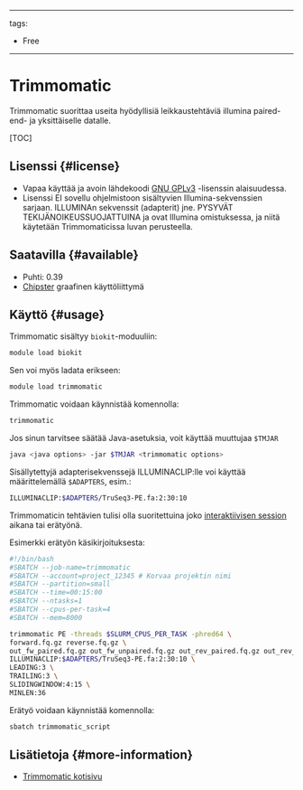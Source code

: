 
---
tags:
  - Free
---

# Trimmomatic

Trimmomatic suorittaa useita hyödyllisiä leikkaustehtäviä illumina paired-end- ja yksittäiselle datalle.

[TOC]

## Lisenssi {#license}

- Vapaa käyttää ja avoin lähdekoodi [GNU GPLv3](https://www.gnu.org/licenses/gpl-3.0.html) -lisenssin alaisuudessa.
- Lisenssi EI sovellu ohjelmistoon sisältyvien Illumina-sekvenssien sarjaan.
ILLUMINAn sekvenssit (adapterit) jne. PYSYVÄT TEKIJÄNOIKEUSSUOJATTUINA ja ovat Illumina omistuksessa, ja niitä käytetään Trimmomaticissa luvan perusteella.

## Saatavilla {#available}

- Puhti: 0.39
- [Chipster](https://chipster.csc.fi) graafinen käyttöliittymä

## Käyttö {#usage}

Trimmomatic sisältyy `biokit`-moduuliin:

```bash
module load biokit
```

Sen voi myös ladata erikseen:

```bash
module load trimmomatic
```

Trimmomatic voidaan käynnistää komennolla:

```bash
trimmomatic
```

Jos sinun tarvitsee säätää Java-asetuksia, voit käyttää muuttujaa `$TMJAR`

```bash
java <java options> -jar $TMJAR <trimmomatic options>
```

Sisällytettyjä adapterisekvenssejä ILLUMINACLIP:lle voi käyttää määrittelemällä `$ADAPTERS`, esim.:

```bash
ILLUMINACLIP:$ADAPTERS/TruSeq3-PE.fa:2:30:10
```

Trimmomaticin tehtävien tulisi olla suoritettuina joko [interaktiivisen session](../computing/running/interactive-usage.md) aikana tai erätyönä.

Esimerkki erätyön käsikirjoituksesta:

```bash
#!/bin/bash
#SBATCH --job-name=trimmomatic
#SBATCH --account=project_12345 # Korvaa projektin nimi
#SBATCH --partition=small
#SBATCH --time=00:15:00
#SBATCH --ntasks=1
#SBATCH --cpus-per-task=4
#SBATCH --mem=8000

trimmomatic PE -threads $SLURM_CPUS_PER_TASK -phred64 \
forward.fq.gz reverse.fq.gz \
out_fw_paired.fq.gz out_fw_unpaired.fq.gz out_rev_paired.fq.gz out_rev_unpaired.fq.gz \
ILLUMINACLIP:$ADAPTERS/TruSeq3-PE.fa:2:30:10 \
LEADING:3 \
TRAILING:3 \
SLIDINGWINDOW:4:15 \
MINLEN:36
```

Erätyö voidaan käynnistää komennolla:

```bash
sbatch trimmomatic_script
```

## Lisätietoja {#more-information}

* [Trimmomatic kotisivu](http://www.usadellab.org/cms/?page=trimmomatic)
